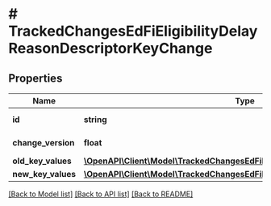 # # TrackedChangesEdFiEligibilityDelayReasonDescriptorKeyChange

## Properties

Name | Type | Description | Notes
------------ | ------------- | ------------- | -------------
**id** | **string** | Resource identifier | [optional]
**change_version** | **float** | Change version | [optional]
**old_key_values** | [**\OpenAPI\Client\Model\TrackedChangesEdFiEligibilityDelayReasonDescriptorKey**](TrackedChangesEdFiEligibilityDelayReasonDescriptorKey.md) |  | [optional]
**new_key_values** | [**\OpenAPI\Client\Model\TrackedChangesEdFiEligibilityDelayReasonDescriptorKey**](TrackedChangesEdFiEligibilityDelayReasonDescriptorKey.md) |  | [optional]

[[Back to Model list]](../../README.md#models) [[Back to API list]](../../README.md#endpoints) [[Back to README]](../../README.md)
